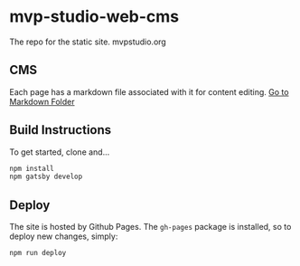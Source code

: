 # mvp-studio-web-cms

The repo for the static site.
mvpstudio.org

## CMS
Each page has a markdown file associated with it for content editing.
[Go to Markdown Folder](https://github.com/MVPStudio/mvp-studio-web-cms/tree/master/src/markdown)

## Build Instructions

To get started, clone and...

```sh
npm install
npm gatsby develop
```

## Deploy

The site is hosted by Github Pages.
The `gh-pages` package is installed, so to deploy new changes, simply:

```sh
npm run deploy
```
